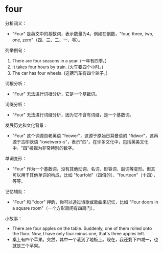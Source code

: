 # four

分析词义：

  

*   "Four" 是英文中的基数词，表示数量为4。例如在倒数，"four, three, two, one, zero"（四、三、二、一、零）。

  

列举例句：

  

1.  There are four seasons in a year. (一年有四季。)
2.  It takes four hours by train. (火车要四个小时。)
3.  The car has four wheels. (这辆汽车有四个轮子。)

  

词根分析：

  

*   "Four" 无法进行词根分析，它是一个基数词。

  

词缀分析：

  

*   "Four" 无法进行词缀分析，因为它不含有词缀，是一个基数词。

  

发展历史和文化背景：

  

*   "Four" 这个词源自老英语 "feower"，这源于原始日耳曼语的 "fidwor"，这再源于古印欧语 "kwetweró-s"，表示"四"。在许多文化中，包括英美文化中，"四"被视为非常特别的数字。

  

单词变形：

  

*   "Four" 作为一个基数词，没有其他动词、名词、形容词、副词等变形。但其可以用于其他单词的构成，比如 "fourfold"（四倍的）、"fourteen"（十四），等等。

  

记忆辅助：

  

*   "Four" 和 "door" 押韵，你可以通过诗歌或歌曲来记忆，比如 "Four doors in a square room"（一个方形房间有四扇门）。

  

小故事：

  

*   There are four apples on the table. Suddenly, one of them rolled onto the floor. Now, I have only four minus one, that's three apples left.
*   桌上有四个苹果。突然，其中一个滚到了地板上。现在，我还剩下四减一，也就是三个苹果。
